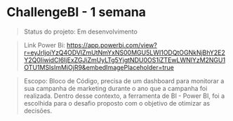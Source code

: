 <h1> ChallengeBI - 1 semana</h1>
   
> Status do projeto: Em desenvolvimento
 
> Link Power Bi:  https://app.powerbi.com/view?r=eyJrIjoiYzQ4ODVlZmUtNmYxNS00MGU5LWI1ODQtOGNkNjBhY2E2Y2Q0IiwidCI6IjExZGJiZmUyLTg5YjgtNDU0OS1iZTEwLWNlYzM2NGU1OTU1MSIsImMiOjR9&embedImagePlaceholder=true 

> Escopo: Bloco de Código, precisa de um dashboard para monitorar a sua campanha de marketing durante o ano que a campanha foi realizada. Dentro desse contexto, a ferramenta de BI - Power BI, foi a escolhida para o desafio proposto com o objetivo de otimizar as decisões.
